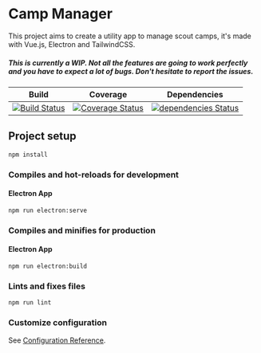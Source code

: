 # Camp Manager
This project aims to create a utility app to manage scout camps, it's made with Vue.js, Electron and TailwindCSS.

##### This is currently a WIP. Not all the features are going to work perfectly and you have to expect a lot of bugs. Don't hesitate to report the issues.

Build | Coverage | Dependencies
----- | -------- | ------------
[![Build Status](https://travis-ci.org/Lothindir/camp-manager.svg?branch=master)](https://travis-ci.org/Lothindir/camp-manager) | [![Coverage Status](https://coveralls.io/repos/github/Lothindir/camp-manager/badge.svg?branch=master)](https://coveralls.io/github/Lothindir/camp-manager?branch=master) | [![dependencies Status](https://david-dm.org/Lothindir/camp-manager/status.svg)](https://david-dm.org/Lothindir/camp-manager)

## Project setup
```
npm install
```

### Compiles and hot-reloads for development
#### Electron App
```
npm run electron:serve
```

### Compiles and minifies for production
#### Electron App
```
npm run electron:build
```

### Lints and fixes files
```
npm run lint
```

### Customize configuration
See [Configuration Reference](https://cli.vuejs.org/config/).
